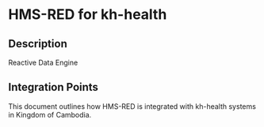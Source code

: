 # HMS-RED for kh-health

## Description

Reactive Data Engine

## Integration Points

This document outlines how HMS-RED is integrated with kh-health systems in Kingdom of Cambodia.
